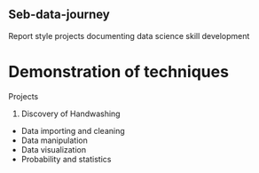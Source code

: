 ## Seb-data-journey
Report style projects documenting data science skill development

# Demonstration of techniques

Projects
1. Discovery of Handwashing
  - Data importing and cleaning
  - Data manipulation
  - Data visualization
  - Probability and statistics
